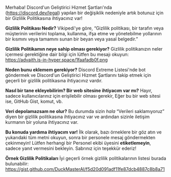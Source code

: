 Merhaba! Discord'un Geliştirici Hizmet Şartları'nda (<https://discord.dev/legal>) yapılan bir değişiklik nedeniyle artık botunuz için bir Gizlilik Politikasına ihtiyacınız var!

**Gizlilik Politikası Nedir?** Vikipedi'ye göre, “Gizlilik politikası, bir tarafın veya müşterinin verilerini toplama, kullanma, ifşa etme ve yönetebilme yollarının bir kısmını veya tamamını sunan bir beyan veya yasal belgedir.”

**Gizlilik Politikamın neye sahip olması gerekiyor?** Gizlilik politikanızın neler içermesi gerektiğine dair bilgi için lütfen bu mesajı okuyun: https://advaith.is-in-hyper.space/1faafadb0f.png

**Neden bunu eklemem gerekiyor?** Discord Extreme Listesi'nde bot göndermek ve Discord'un Geliştirici Hizmet Şartlarını takip etmek için geçerli bir gizlilik politikasına ihtiyacınız vardır.

**Nasıl bir tane ekleyebilirim? Bir web sitesine ihtiyacım var mı?** Hayır, sadece kullanıcılarınız için erişilebilir olması gerekir, Eğer bu bir web sitesi ise, GitHub Gist, komut, vb.

**Veri depolamazsam ne olur?** Bu durumda sizin *hala* “Verileri saklamıyoruz” diyen bir gizlilik politikasına ihtiyacınız var ve ardından sizinle iletişim kurmanın bir yoluna ihtiyacınız var.

**Bu konuda yardıma ihtiyacım var!** İlk olarak, bazı örneklere bir göz atın ve yukarıdaki tüm metni okuyun, sonra bir personele mesaj göndermekten çekinmeyin! Lütfen herhangi bir Personel ekibi üyesini __etiketlemeyin__, sadece yanıt vermesini bekleyin. Sabrınız için teşekkür ederiz!

**Örnek Gizlilik Politikaları** İyi geçerli örnek gizlilik politikalarının listesi burada bulunabilir: <https://gist.github.com/DuckMasterAl/f5d20d091adf11fe87dcb4887c8b8a71>